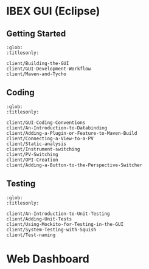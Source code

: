 # IBEX GUI (Eclipse)

## Getting Started

```{toctree}
:glob:
:titlesonly:

client/Building-the-GUI
client/GUI-Development-Workflow
client/Maven-and-Tycho
```

## Coding

```{toctree}
:glob:
:titlesonly:

client/GUI-Coding-Conventions
client/An-Introduction-to-Databinding
client/Adding-a-Plugin-or-Feature-to-Maven-Build
client/Connecting-a-View-to-a-PV
client/Static-analysis
client/Instrument-switching
client/PV-Switching
client/OPI-Creation
client/Adding-a-Button-to-the-Perspective-Switcher
```

## Testing

```{toctree}
:glob:
:titlesonly:

client/An-Introduction-to-Unit-Testing
client/Adding-Unit-Tests
client/Using-Mockito-for-Testing-in-the-GUI
client/System-Testing-with-Squish
client/Test-naming
```

# Web Dashboard
